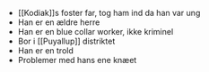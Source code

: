 - [[Kodiak]]s foster far, tog ham ind da han var ung
- Han er en ældre herre
- Han er en blue collar worker, ikke kriminel
- Bor i [[Puyallup]] distriktet
- Han er en trold
- Problemer med hans ene knæet
